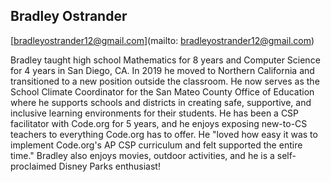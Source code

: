 ## Bradley Ostrander[bradleyostrander12@gmail.com](mailto: bradleyostrander12@gmail.com)Bradley taught high school Mathematics for 8 years and Computer Science for 4 years in San Diego, CA. In 2019 he moved to Northern California and transitioned to a new position outside the classroom. He now serves as the School Climate Coordinator for the San Mateo County Office of Education where he supports schools and districts in creating safe, supportive, and inclusive learning environments for their students. He has been a CSP facilitator with Code.org for 5 years, and he enjoys exposing new-to-CS teachers to everything Code.org has to offer. He "loved how easy it was to implement Code.org's AP CSP curriculum and felt supported the entire time." Bradley also enjoys movies, outdoor activities, and he is a self-proclaimed Disney Parks enthusiast!